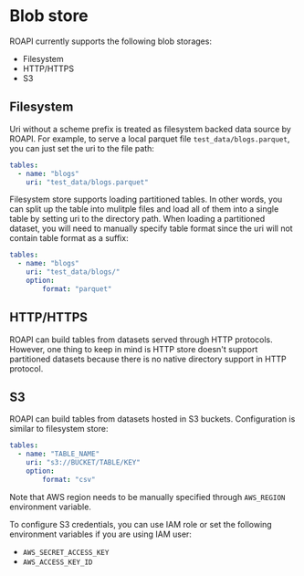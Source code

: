 # Blob store

ROAPI currently supports the following blob storages:

* Filesystem
* HTTP/HTTPS
* S3

## Filesystem

Uri without a scheme prefix is treated as filesystem backed data source by
ROAPI. For example, to serve a local parquet file `test_data/blogs.parquet`, you
can just set the uri to the file path:

```yaml
tables:
  - name: "blogs"
    uri: "test_data/blogs.parquet"
```

Filesystem store supports loading partitioned tables. In other words, you can
split up the table into mulitple files and load all of them into a single table
by setting uri to the directory path. When loading a partitioned dataset, you
will need to manually specify table format since the uri will not contain table
format as a suffix:

```yaml
tables:
  - name: "blogs"
    uri: "test_data/blogs/"
    option:
        format: "parquet"
```


## HTTP/HTTPS

ROAPI can build tables from datasets served through HTTP protocols. However, one
thing to keep in mind is HTTP store doesn't support partitioned datasets because
there is no native directory support in HTTP protocol.


## S3

ROAPI can build tables from datasets hosted in S3 buckets. Configuration is
similar to filesystem store:

```yaml
tables:
  - name: "TABLE_NAME"
    uri: "s3://BUCKET/TABLE/KEY"
    option:
        format: "csv"
```

Note that AWS region needs to be manually specified through `AWS_REGION`
environment variable.

To configure S3 credentials, you can use IAM role or set the following
environment variables if you are using IAM user:

* `AWS_SECRET_ACCESS_KEY`
* `AWS_ACCESS_KEY_ID`
